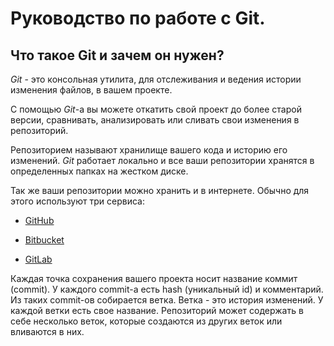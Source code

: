 # Руководство по работе с Git.

## Что такое Git и зачем он нужен?

*Git* - это консольная утилита, для отслеживания и ведения истории изменения файлов, в вашем проекте.

С помощью *Git*-a вы можете откатить свой проект до более старой версии, сравнивать, анализировать или сливать свои изменения в репозиторий.

Репозиторием называют хранилище вашего кода и историю его изменений. *Git* работает локально и все ваши репозитории хранятся в определенных папках на жестком диске.

Так же ваши репозитории можно хранить и в интернете. Обычно для этого используют три сервиса:

* [GitHub](https://github.com/)

* [Bitbucket](https://bitbucket.org/)

* [GitLab](https://gitlab.com/)

Каждая точка сохранения вашего проекта носит название коммит (commit). У каждого commit-a есть hash (уникальный id) и комментарий. Из таких commit-ов собирается ветка. Ветка - это история изменений. У каждой ветки есть свое название. Репозиторий может содержать в себе несколько веток, которые создаются из других веток или вливаются в них.


